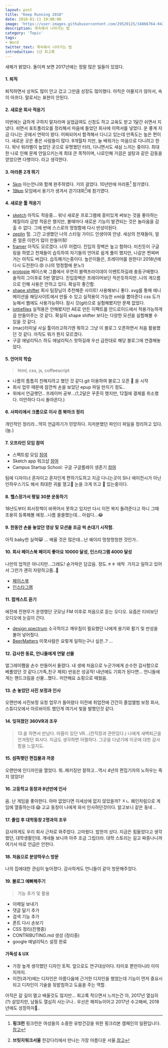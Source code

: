 ```yaml
---
layout: post
title: "Keep Running 2018"
date: 2018-01-11 19:00:00
image: 'https://user-images.githubusercontent.com/29529125/34866764-043ad5da-f7c1-11e7-86cf-9d330b967764.jpg'
description: 계속해서 나아가는 법
category: 'Topic'
tags:
- Word
twitter_text: 계속해서 나아가는 법
introduction: 1년 회고록
---
```



새해가 밝았다. 
돌이켜 보면 2017년에는 정말 많은 일들이 있었다.

#### 1. 퇴직 
퇴직하면서 상처도 많이 안고 갔고 그만큼 성장도 많이했다. 
아직은 아물지가 않아서, 속이 아프다. 말로서는 표현이 안된다.

#### 2. 새로운 회사 적응기 
이번에는 급하게 구하지 말자라며 실업급여도 신청도 하고 교육도 받고 1달간 쉬면서 지냈다.
쉬면서 포트폴리오를 정리해서 마음에 들었던 회사에 이력서를 넣었다. 운 좋게 지금 다니는 곳에서 연락이 왔다.
어찌되어서 합격해서 다니고 있는데 만족도는 높은 편이다.
새로운 곳은 좋은 사람들이 많다. 9개월차 지만, 늘 배워가는 마음으로 다니려고 한다.
워낙 워라벨이 높았던 곳으로 유명했던 터라, 다니면서도 새삼 느끼는 중이다.
최대한 나로 인해 문제 안일으키는게 최대 큰 목적이며, 나로인해 가끔은 설탕과 같은 감동을 얻었으면 다행이다. 라고 생각한다.

#### 3. 마라톤 2개 뛰기 
+ [5km](https://www.pinkcampaign.com/index.do)
아는언니와 함께 완주하였다. 거의 걸었다. 10년만에 마라톤[^pinkrun] 참가였다.
+ [19km](http://www.bridgewalkseoul.com/bw_2017/front/main.php)
모임에서 용기가 생겨서 걷기대회[^bridgewalkseoul]에 참가였다.

#### 4. 새로운 툴 적응기 
+ [sketch](https://sketchapp.com/)
아직도 적응중... 워낙 새로운 프로그램에 흥미있게 써보는 것을 좋아하는 체질이라 금방 적응은 했지만, 볼때마다 새로운 기능이 발견되는 것은 놀라움을 감출 수 없다.
그에 반에 스스로의 멍청함에 다시 반성이된다.
+ [zeplin](https://zeplin.io/)
헐. 그간 고생했던 나의 스타일 가이드 인생이여 안녕.
세상의 천재들아, 얼른 얼른 이런거 많이 만들어줘!
+ [framer](https://framer.com/)
아직도 모르겠다. 너무 어렵다. 진입의 장벽은 높고 험하다. 미친듯이 구글링을 하였고 천재들이 습득하여 자기들의 언어로 쉽게 풀이 했지만, 나같은 찐찌버거는 아직도 버겁다.
습득해가는중이다. 높은이들은, 프레이머를 원한다! 2018년에 다시 도전한다.😡 (나의 멍청함에 분노!)
+ [protopie](https://www.protopie.io/)
페이스북 그룹에서 우연히 블랙프라이데이 이벤트하길래 충동구매했다. 솔직히 그이후로 5번 열었다.
진입장벽은 프레이머보단 적은듯하지만..나의 게으름으로 인해 사용은 안하고 있다.
확실히 좋긴함.
+ [shape shifter](https://shapeshifter.design/)
회사 팀장님이 추천해준 사이트! 사용해보니 좋다. svg를 통해 애니메이션을 해당사이트에서 만들 수 있고 실적용이 가능한 xml을 뽑아준다 css 도가능해서 웹에도 사용가능하다. 잠시 깃(git)으로 실험해봤지만 문제 없었다.
+ [lottiefiles](https://www.lottiefiles.com/)
실적용은 안해봤지만 AE로 만든 이펙트를 안드로이드에서 적용가능하게끔 만들어주는 것 같다. 
확실히 shape shifter 보다는 다양한 모션을 실험해볼 수 있을 것 같다. 
+ (mac)터미널 
사실 툴이라고하기엔 뭐하고 그냥 이 블로그 오픈하면서 처음 활용했던 것 같다. 아직도 뭐가 뭔지 모르겠다. 
+ 구글 애널리틱스 
하도 애널리틱스 핫하길래 우선 급한대로 해당 블로그에 연결해놓았다. 

#### 5. 언어의 학습
> html, css, js, coffeescript
+ 나름의 틈틈히 친해지려고 했던 것 같다.git 이용하여 블로그 오픈 🙆 을 시작
+ 회사 업무 때문에 잠깐씩 손을 보았단 epup 파일 만지기 정도..
+ 위에서 언급햇던.. 프레이머 공부...(1,2달은 꾸준히 했지만, 12월에 결제를 취소했다. 미안하다 다시 돌아온다.)

#### 6. 사파리에서 크롬으로 이사 겸 북마크 정리
개인적인 정리라...딱히 언급하기가 민망하다. 지저분했던 파인더 파일을 정리하고 있다.(늘.)

#### 7. 오프라인 모임 참여 
+ 스펙트럼 모임 [참여](https://brunch.co.kr/@designspectrum/8)
+ Sketch app 워크샵 [참여](https://brunch.co.kr/@ultra0034/91)
+ Campus Startup School: 구글 구글플레이 생존기 [참여](http://www.campus.co/seoul/ko)

팀에 디자이너 혼자이고 혼자인게 편하기도하고 지금 다니는곳이 SI나 에이전시가 아닌 인하우스기도 해서 최대한 귀를 열고💁 눈을 크게 뜨고 👀 있는중이다. 

#### 8. 헬스장가서 평일 30분 운동하기 
18년도부터 회사정책이 바뀌어서 못하고 있지만 다시 이전 복지 돌려준다고 하니 그때 조용히 등록해볼 예정...나름 쏠쏠했는데... 아쉽다...😂

#### 9. 한동안 손을 놓았던 영상 및 모션을 조금 씩 손대기 시작함.
아직 baby한 실력😹 ... 배울 것은 많은데...난 왜이리 멍청멍청한 것인가..

#### 10. 회사 페이스북 페이지 좋아요 10000 달성, 인스타그램 4000 달성 
나만의 업적은 아니지만...그래도! 숟가락은 담갔음. 정도.ㅎㅎ 애착  가지고 일하고 있어서 그런가 괜히 자랑하고픔..😬
+ [페이스북](https://www.facebook.com/jmobile.io/)
+ [인스타그램](https://www.instagram.com/jmobile.io/)


#### 11. 팝캐스트 듣기 
에전에 전현무가 운영했단 굿모닝 FM 이후로 처음으로 듣는 오디오. 요즘은 티비보단 오디오에 눈길이 간다.
+ [design spectrum](https://itunes.apple.com/kr/podcast/design-table/id1218633352?l=en&mt=2) 소극적이고 깨우침이 필요했던 나에게 용기와 활기 및 반성을 불어 넣어줬다.
+ [BeerMatters](https://sangsteridea.com/sangster-idea-podcast) 미쿡사람은 요렇게 일하는구나 싶은..? ...

#### 12. 감사한 동료, 언니들에게 연말 선물
얼그레이쨈을 손수 만들어서 돌렸다. 내 생에 처음으로 누군가에게 순수한 감사함으로 베풀었던 것 같다.(가족,친구 제외) 
반응은 성공적! 내년에도 기회가 된다면...
언니들에게는 핸드크림을 선물...했다.. 미안해요 쇼핑으로 떼웠음.

#### 13. 손 놓았던 사진 보정과 인사
오랜만에 사진보정 요청 업무가 들어왔다 이전에 취업전에 간간히 졸업앨범 보정 회사, 스튜디오에서 아르바이트 했던게 여기서 빛을 발했던것 같다.

#### 14. 잊혀졌던 360VR과 조우 
> 13.을 하면서 만났다. 
아픔이 있던 VR...(전직장과 관련있다.) 나에게 새벽퇴근을 안겨줬던 회사다. 지금도 생각하면 아찔하다. 그곳을 다녔기에 이곳에 대한 감사함을 느낄지도.

#### 15. 섬뜩햇던 편집물과 까꿍 
오랜만에 인디자인을 열었다. 뭐..패키징만 잘하고...역시 4년의 편집기자의 노하우는 죽지 않았다!

#### 16. 고등학교 동창과 8년만에 인사
음. 난 게임을 좋아한다. 아마 없었다면 이세상에 없지 않았을까? ㅈㄴ 폐인차림으로 게임에 열중하는데 😱 고교 동창이 나에게 와서 인사하던것이다. 알고보니 같은 동네 ..

#### 17. 졸업 후 대학동창 2명과의 조우 
감사하게도 우리 회사 근처로 와주었다. 고마웠다. 밥한끼 샀다. 지금은 힘들었다고 생각했던, 대학생활인데. 걔네들 보니까 아주 조금 그립더라. 
대학 스토리는 길고 짜증나니까 여기서 따로 언급은 안한다.

#### 18. 처음으로 분양하우스 방문 
나의 집에대한 관심이 높아졌다. 감사하게도 언니들이 같이 방문해주었다.

#### 19. 블로그 예뻐해주기 
> 기능 추가 및 활용
+ 이메일 보내기
+ 댓글 달기 추가
+ 검색 기능 추가
+ 폰트 다시 손보기
+ CSS 정리(진행중)
+ CONTRIBUTING.md 생성 (정리중)
+ google 애널리틱스 설정 완료

#### 가독성 & UX
+ 가장 높게 생각했던 디자인 토픽. 앞으로도 연구대상이다. 타이포 뿐만아니라 이미지까지. 
+ 이전(과거)에는 디자인은 아름다움에 근거한 디자인을 했었는데 기능이 먼저 중요시되고 디자인이 기술을 뒷밭침하고 도움을 주는 역할.


아직은 갈 길이 멀고 배울것도 많지만... 회고록 적으면서 느끼는건 아, 2017년 열심히(?) 살았지만, 남들도 열심히 사는구나..
우선은 해피뉴이어고 2017년 수고해써, 2018년에도 성장하자🙌..


[^pinkrun]: **핑크런** 핑크런은 여성들의 소중한 유방건강을 위한 핑크리본 캠페인의 일환입니다.[참고](https://www.pinkcampaign.com/intro/intro.do)
[^bridgewalkseoul]: **브릿지워크서울** 한강다리에서 만나는 가장 아름다운 서울.[참고](http://www.bridgewalkseoul.com/bw_2017/front/main.php)
